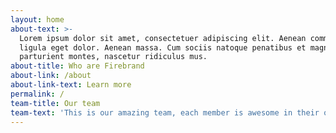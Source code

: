 ```yaml
---
layout: home
about-text: >-
  Lorem ipsum dolor sit amet, consectetuer adipiscing elit. Aenean commodo
  ligula eget dolor. Aenean massa. Cum sociis natoque penatibus et magnis dis
  parturient montes, nascetur ridiculus mus.
about-title: Who are Firebrand
about-link: /about
about-link-text: Learn more
permalink: /
team-title: Our team
team-text: 'This is our amazing team, each member is awesome in their own unique way!'
---
```


